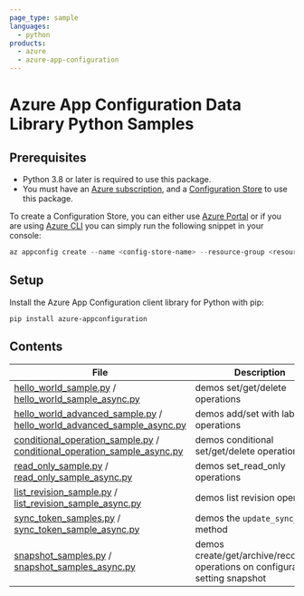 ```yaml
---
page_type: sample
languages:
  - python
products:
  - azure
  - azure-app-configuration
---
```


# Azure App Configuration Data Library Python Samples

## Prerequisites

* Python 3.8 or later is required to use this package.
* You must have an [Azure subscription][azure_sub], and a [Configuration Store][configuration_store] to use this package.

To create a Configuration Store, you can either use [Azure Portal](https://ms.portal.azure.com/#create/Microsoft.Azconfig) or if you are using [Azure CLI][azure_cli] you can simply run the following snippet in your console:

```Powershell
az appconfig create --name <config-store-name> --resource-group <resource-group-name> --location eastus
```

## Setup

Install the Azure App Configuration client library for Python with pip:

```
pip install azure-appconfiguration
```

## Contents

| File | Description |
|-------------|-------------|
| [hello_world_sample.py][hello_world_sample] / [hello_world_sample_async.py][hello_world_sample_async]       | demos set/get/delete operations |
| [hello_world_advanced_sample.py][hello_world_advanced_sample] / [hello_world_advanced_sample_async.py][hello_world_advanced_sample_async] | demos add/set with label/list operations |
| [conditional_operation_sample.py][conditional_operation_sample] / [conditional_operation_sample_async.py][conditional_operation_sample_async] | demos conditional set/get/delete operations |
| [read_only_sample.py][read_only_sample] / [read_only_sample_async.py][read_only_sample_async] | demos set_read_only operations |
| [list_revision_sample.py][list_revision_sample] / [list_revision_sample_async.py][list_revision_sample_async] | demos list revision operations |
| [sync_token_samples.py][sync_token_samples] / [sync_token_sample_async.py][sync_token_sample_async] | demos the `update_sync_token` method |
| [snapshot_samples.py][snapshot_samples] / [snapshot_samples_async.py][snapshot_samples_async] | demos create/get/archive/recover/list operations on configuration setting snapshot |

<!-- LINKS -->
[azure_sub]: https://azure.microsoft.com/free/
[azure_cli]: https://docs.microsoft.com/cli/azure
[configuration_store]: https://azure.microsoft.com/services/app-configuration/
[hello_world_sample]: https://github.com/Azure/azure-sdk-for-python/blob/main/sdk/appconfiguration/azure-appconfiguration/samples/hello_world_sample.py
[hello_world_sample_async]: https://github.com/Azure/azure-sdk-for-python/blob/main/sdk/appconfiguration/azure-appconfiguration/samples/hello_world_sample_async.py
[hello_world_advanced_sample]: https://github.com/Azure/azure-sdk-for-python/blob/main/sdk/appconfiguration/azure-appconfiguration/samples/hello_world_advanced_sample.py
[hello_world_advanced_sample_async]: https://github.com/Azure/azure-sdk-for-python/blob/main/sdk/appconfiguration/azure-appconfiguration/samples/hello_world_advanced_sample_async.py
[conditional_operation_sample]: https://github.com/Azure/azure-sdk-for-python/blob/main/sdk/appconfiguration/azure-appconfiguration/samples/conditional_operation_sample.py
[conditional_operation_sample_async]: https://github.com/Azure/azure-sdk-for-python/blob/main/sdk/appconfiguration/azure-appconfiguration/samples/conditional_operation_sample_async.py
[read_only_sample]: https://github.com/Azure/azure-sdk-for-python/blob/main/sdk/appconfiguration/azure-appconfiguration/samples/read_only_sample.py
[read_only_sample_async]: https://github.com/Azure/azure-sdk-for-python/blob/main/sdk/appconfiguration/azure-appconfiguration/samples/read_only_sample_async.py
[list_revision_sample]: https://github.com/Azure/azure-sdk-for-python/blob/main/sdk/appconfiguration/azure-appconfiguration/samples/list_revision_sample.py
[list_revision_sample_async]: https://github.com/Azure/azure-sdk-for-python/blob/main/sdk/appconfiguration/azure-appconfiguration/samples/list_revision_sample_async.py
[sync_token_samples]: https://github.com/Azure/azure-sdk-for-python/blob/main/sdk/appconfiguration/azure-appconfiguration/samples/sync_token_samples.py
[sync_token_sample_async]: https://github.com/Azure/azure-sdk-for-python/blob/main/sdk/appconfiguration/azure-appconfiguration/samples/sync_token_samples_async.py
[snapshot_samples]: https://github.com/Azure/azure-sdk-for-python/blob/main/sdk/appconfiguration/azure-appconfiguration/samples/snapshot_samples.py
[snapshot_samples_async]: https://github.com/Azure/azure-sdk-for-python/blob/main/sdk/appconfiguration/azure-appconfiguration/samples/snapshot_samples_async.py
